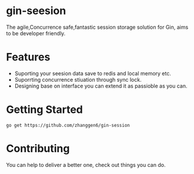 # gin-seesion
The agile,Concurrence safe,fantastic session storage solution for Gin, aims to be developer friendly.

# Features
+ Suporting your seesion data save to redis and local memory etc.
+ Suporrting  concurrence stiuation through sync lock.
+ Designing base on interface you can extend it as passioble as you can. 

# Getting Started
```shell script
go get https://github.com/zhanggen6/gin-session
```

# Contributing
You can help to deliver a better one, check out things you can do.

